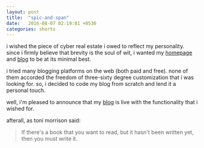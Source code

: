 ```yaml
---
layout: post
title:  "spic-and-span"
date:   2016-08-07 02:19:01 +0530
categories: shorts
---
```

i wished the piece of cyber real estate i owed to reflect my personality. since i firmly believe that brevity is the soul of wit, i wanted my [homepage](http://ratan.me) and [blog](http://blog.ratan.me) to be at its minimal best.

i tried many blogging platforms on the web (both paid and free). none of them accorded the freedom of three-sixty degree customization that i was looking for. so, i decided to code my blog from scratch and lend it a personal touch.

well, i'm pleased to announce that my [blog](http://blog.ratan.me) is live with the functionality that i wished for.

afterall, as toni morrison said:
 > If there's a book that you want to read, but it hasn't been written yet, then you must write it.
